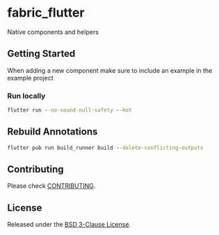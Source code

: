 # fabric_flutter

Native components and helpers

## Getting Started

When adding a new component make sure to include an example in the example project

### Run locally

```cmd
flutter run --no-sound-null-safety --hot
```

## Rebuild Annotations

```cmd
flutter pub run build_runner build --delete-conflicting-outputs
```

## Contributing

Please check [CONTRIBUTING](CONTRIBUTING.md).

## License

Released under the [BSD 3-Clause License](LICENSE.md).